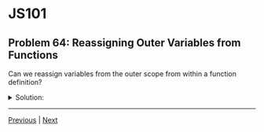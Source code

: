 # JS101
## Problem 64: Reassigning Outer Variables from Functions

Can we reassign variables from the outer scope from within a function definition?

<details>
<summary>Solution:</summary>

Yes, we can reassign variables from the outer scope from within a function, as long as we don't shadow them with a local declaration.

**Example - Reassignment works:**

```js
let count = 0;

function increment() {
  count = count + 1;  // Reassigns outer 'count'
}

increment();
console.log(count);  // 1

increment();
console.log(count);  // 2
```

**Example - Shadowing prevents reassignment of outer variable:**

```js
let count = 0;

function increment() {
  let count = count + 1;  // Creates a NEW local variable, doesn't reassign outer
}

increment();
console.log(count);  // 0 (unchanged)
```

**With parameters (which are local variables):**

```js
let count = 0;

function increment(count) {  // 'count' parameter shadows outer 'count'
  count = count + 1;         // Only changes the parameter
  console.log(count);        // Shows parameter value
}

increment(count);  // Logs: 1
console.log(count);  // 0 (outer count unchanged)
```

</details>

---

[Previous](063.md) | [Next](065.md)

